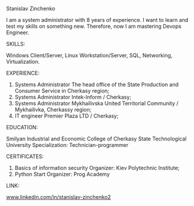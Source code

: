 Stanislav Zinchenko

I am a system administrator with 8 years of experience. I want to learn and test my skills on something new. Therefore, now I am mastering Devops Engineer.

SKILLS:

Windows Client/Server, Linux Workstation/Server, SQL, Networking, Virtualization.

EXPERIENCE:

1. Systems Administrator
The head office of the State Production and Consumer Service in Cherkasy region;
2. Systems Administrator
Intek-Inform / Cherkasy;
3. Systems Administrator
Mykhailivska United Territorial Community / Mykhailivka, Cherkassy region;
4. IT engineer
Premier Plaza LTD / Cherkasy;

EDUCATION:

Smilyan Industrial and Economic College of Cherkasy State Technological University
Specialization: Technician-programmer

CERTIFICATES:

1. Basics of information security
Organizer: Kiev Polytechnic Institute;
2. Python Start
Organizer: Prog Academy

LINK:

www.linkedin.com/in/stanislav-zinchenko2
